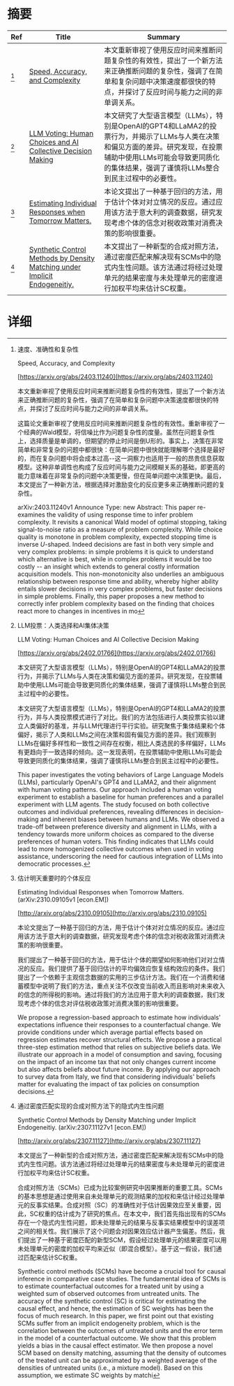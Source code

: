 # 摘要

| Ref | Title | Summary |
| --- | --- | --- |
| [^1] | [Speed, Accuracy, and Complexity](https://arxiv.org/abs/2403.11240) | 本文重新审视了使用反应时间来推断问题复杂性的有效性，提出了一个新方法来正确推断问题的复杂性，强调了在简单和复杂问题中决策速度都很快的特点，并探讨了反应时间与能力之间的非单调关系。 |
| [^2] | [LLM Voting: Human Choices and AI Collective Decision Making](https://arxiv.org/abs/2402.01766) | 本文研究了大型语言模型（LLMs），特别是OpenAI的GPT4和LLaMA2的投票行为，并揭示了LLMs与人类在决策和偏见方面的差异。研究发现，在投票辅助中使用LLMs可能会导致更同质化的集体结果，强调了谨慎将LLMs整合到民主过程中的必要性。 |
| [^3] | [Estimating Individual Responses when Tomorrow Matters.](http://arxiv.org/abs/2310.09105) | 本论文提出了一种基于回归的方法，用于估计个体对对立情况的反应。通过应用该方法于意大利的调查数据，研究发现考虑个体的信念对税收政策对消费决策的影响很重要。 |
| [^4] | [Synthetic Control Methods by Density Matching under Implicit Endogeneitiy.](http://arxiv.org/abs/2307.11127) | 本文提出了一种新型的合成对照方法，通过密度匹配来解决现有SCMs中的隐式内生性问题。该方法通过将经过处理单元的结果密度与未处理单元的密度进行加权平均来估计SC权重。 |

# 详细

[^1]: 速度、准确性和复杂性

    Speed, Accuracy, and Complexity

    [https://arxiv.org/abs/2403.11240](https://arxiv.org/abs/2403.11240)

    本文重新审视了使用反应时间来推断问题复杂性的有效性，提出了一个新方法来正确推断问题的复杂性，强调了在简单和复杂问题中决策速度都很快的特点，并探讨了反应时间与能力之间的非单调关系。

    

    这篇论文重新审视了使用反应时间来推断问题复杂性的有效性。重新审视了一个经典的Wald模型，将信噪比作为问题复杂性的度量。虽然在问题复杂性上，选择质量是单调的，但期望的停止时间是倒U形的。事实上，决策在非常简单和非常复杂的问题中都很快：在简单问题中很快就能理解哪个选择是最好的，而在复杂问题中将会成本过高--这一洞察力也适用于一般的昂贵信息获取模型。这种非单调性也构成了反应时间与能力之间模糊关系的基础，即更高的能力意味着在非常复杂的问题中决策更慢，但在简单问题中决策更快。最后，本文提出了一种新方法，根据选择对激励变化的反应更多来正确推断问题的复杂性。

    arXiv:2403.11240v1 Announce Type: new  Abstract: This paper re-examines the validity of using response time to infer problem complexity. It revisits a canonical Wald model of optimal stopping, taking signal-to-noise ratio as a measure of problem complexity. While choice quality is monotone in problem complexity, expected stopping time is inverse $U$-shaped. Indeed decisions are fast in both very simple and very complex problems: in simple problems it is quick to understand which alternative is best, while in complex problems it would be too costly -- an insight which extends to general costly information acquisition models. This non-monotonicity also underlies an ambiguous relationship between response time and ability, whereby higher ability entails slower decisions in very complex problems, but faster decisions in simple problems. Finally, this paper proposes a new method to correctly infer problem complexity based on the finding that choices react more to changes in incentives in mo
    
[^2]: LLM投票：人类选择和AI集体决策

    LLM Voting: Human Choices and AI Collective Decision Making

    [https://arxiv.org/abs/2402.01766](https://arxiv.org/abs/2402.01766)

    本文研究了大型语言模型（LLMs），特别是OpenAI的GPT4和LLaMA2的投票行为，并揭示了LLMs与人类在决策和偏见方面的差异。研究发现，在投票辅助中使用LLMs可能会导致更同质化的集体结果，强调了谨慎将LLMs整合到民主过程中的必要性。

    

    本文研究了大型语言模型（LLMs），特别是OpenAI的GPT4和LLaMA2的投票行为，并与人类投票模式进行了对比。我们的方法包括进行人类投票实验以建立人类偏好的基准，并与LLM代理进行平行实验。研究聚焦于集体结果和个体偏好，揭示了人类和LLMs之间在决策和固有偏见方面的差异。我们观察到LLMs在偏好多样性和一致性之间存在权衡，相比人类选民的多样偏好，LLMs有更趋向于一致选择的倾向。这一发现表明，在投票辅助中使用LLMs可能会导致更同质化的集体结果，强调了谨慎将LLMs整合到民主过程中的必要性。

    This paper investigates the voting behaviors of Large Language Models (LLMs), particularly OpenAI's GPT4 and LLaMA2, and their alignment with human voting patterns. Our approach included a human voting experiment to establish a baseline for human preferences and a parallel experiment with LLM agents. The study focused on both collective outcomes and individual preferences, revealing differences in decision-making and inherent biases between humans and LLMs. We observed a trade-off between preference diversity and alignment in LLMs, with a tendency towards more uniform choices as compared to the diverse preferences of human voters. This finding indicates that LLMs could lead to more homogenized collective outcomes when used in voting assistance, underscoring the need for cautious integration of LLMs into democratic processes.
    
[^3]: 估计明天重要时的个体反应

    Estimating Individual Responses when Tomorrow Matters. (arXiv:2310.09105v1 [econ.EM])

    [http://arxiv.org/abs/2310.09105](http://arxiv.org/abs/2310.09105)

    本论文提出了一种基于回归的方法，用于估计个体对对立情况的反应。通过应用该方法于意大利的调查数据，研究发现考虑个体的信念对税收政策对消费决策的影响很重要。

    

    我们提出了一种基于回归的方法，用于估计个体的期望如何影响他们对对立情况的反应。我们提供了基于回归估计的平均偏效应恢复结构效应的条件。我们提出了一个依赖于主观信念数据的实用的三步估计方法。我们在一个消费和储蓄模型中说明了我们的方法，重点关注不仅改变当前收入而且影响对未来收入的信念的所得税的影响。通过将我们的方法应用于意大利的调查数据，我们发现考虑个体的信念对评估税收政策对消费决策的影响很重要。

    We propose a regression-based approach to estimate how individuals' expectations influence their responses to a counterfactual change. We provide conditions under which average partial effects based on regression estimates recover structural effects. We propose a practical three-step estimation method that relies on subjective beliefs data. We illustrate our approach in a model of consumption and saving, focusing on the impact of an income tax that not only changes current income but also affects beliefs about future income. By applying our approach to survey data from Italy, we find that considering individuals' beliefs matter for evaluating the impact of tax policies on consumption decisions.
    
[^4]: 通过密度匹配实现的合成对照方法下的隐式内生性问题

    Synthetic Control Methods by Density Matching under Implicit Endogeneitiy. (arXiv:2307.11127v1 [econ.EM])

    [http://arxiv.org/abs/2307.11127](http://arxiv.org/abs/2307.11127)

    本文提出了一种新型的合成对照方法，通过密度匹配来解决现有SCMs中的隐式内生性问题。该方法通过将经过处理单元的结果密度与未处理单元的密度进行加权平均来估计SC权重。

    

    合成对照方法（SCMs）已成为比较案例研究中因果推断的重要工具。SCMs的基本思想是通过使用来自未处理单元的观测结果的加权和来估计经过处理单元的反事实结果。合成对照（SC）的准确性对于估计因果效应至关重要，因此，SC权重的估计成为了研究的焦点。在本文中，我们首先指出现有的SCMs存在一个隐式内生性问题，即未处理单元的结果与反事实结果模型中的误差项之间的相关性。我们展示了这个问题会对因果效应估计器产生偏差。然后，我们提出了一种基于密度匹配的新型SCM，假设经过处理单元的结果密度可以用未处理单元的密度的加权平均来近似（即混合模型）。基于这一假设，我们通过匹配来估计SC权重。

    Synthetic control methods (SCMs) have become a crucial tool for causal inference in comparative case studies. The fundamental idea of SCMs is to estimate counterfactual outcomes for a treated unit by using a weighted sum of observed outcomes from untreated units. The accuracy of the synthetic control (SC) is critical for estimating the causal effect, and hence, the estimation of SC weights has been the focus of much research. In this paper, we first point out that existing SCMs suffer from an implicit endogeneity problem, which is the correlation between the outcomes of untreated units and the error term in the model of a counterfactual outcome. We show that this problem yields a bias in the causal effect estimator. We then propose a novel SCM based on density matching, assuming that the density of outcomes of the treated unit can be approximated by a weighted average of the densities of untreated units (i.e., a mixture model). Based on this assumption, we estimate SC weights by matchi
    

